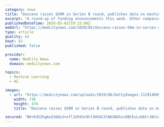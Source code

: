 ```yaml
---
category: news
title: "Dascena raises $50M in Series B round, publishes data on machine learning in sepsis prediction"
excerpt: "A round-up of funding announcements this week. Other companies that have raised new venture capital funding rounds this week include Genespire, HeartVista and Particle Health and Vida."
publishedDateTime: 2020-05-01T19:15:00Z
webUrl: "https://medcitynews.com/2020/05/dascena-raises-50m-in-series-a-round-publishes-data-on-machine-learning-in-sepsis-prediction/"
type: article
quality: 42
heat: 42
published: false

provider:
  name: MedCity News
  domain: medcitynews.com

topics:
  - Machine Learning
  - AI

images:
  - url: "https://medcitynews.com/uploads/2019/06/GettyImages-1129146997.jpg"
    width: 738
    height: 474
    title: "Dascena raises $50M in Series B round, publishes data on machine learning in sepsis prediction"

secured: "B0+EdSZhgAvG36QLU+ofl1G943x9Ct3HV4CXlN6SBGhscDBCEvLxGbC+JNJioUERMdWJ5Owdg26TV99xd76QEITmxy7w0j/Z4CSJmd1Ncs8KGZFsFGNm7O3Lo6ZNNKJXKGYZk+97TOXnAr5XFWYRndhFsGMDo1KijL2QCmMthSq5I+f+x58Xr6bC0bGwcin7KyUb4uW1PeHB5DzGtolfmgMNv16AZWINktQtQNYCe6h4n2DJKyBsocg/Dv9PSVHujIMumq9sVcxEYvDSPc0a3Sfmhqh5J3z4dled5kja5S4ccQP4bZ7UYDKUHshzL4Ss;3UuhIF4pwth99vlFx8P4yQ=="
---
```


